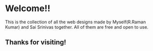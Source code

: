 # Welcome!!
This is the collection of all the web designs made by Myself(R.Raman Kumar) and Sai Srinivas together. All of them are free and open to use.
## Thanks for visiting!
